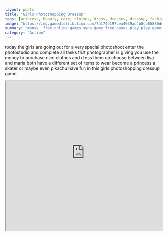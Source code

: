 ```yaml
---
layout: posts
title: "Girls Photoshopping Dressup"
tags: [princess, beauty, care, clothes, dress, dresses, dressup, fashion, fun, games, girl, outfit, photoshoot, tasks, free, online, games, oyna, game, free, games, play, play, games]
image: "https://img.gamedistribution.com/7a174a197cea4039ad4b8cb65880de7c.jpg"
summary: "mouse  free online games oyna game free games play play games"
category: "Action"
---
```


today the girls are going out for a very special photoshoot enter the photostudio and complete all tasks that photographer is giving you use the money to purchase nice clothes and dress them up choose between lisa and maria both have a different set of items to wear become a princess a skater or maybe even pikachu have fun in this girls photoshopping dressup game

<iframe width="100%" height="480px;" src="https://html5.gamedistribution.com/7a174a197cea4039ad4b8cb65880de7c/"></iframe>